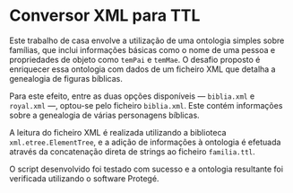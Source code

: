 # Conversor XML para TTL

Este trabalho de casa envolve a utilização de uma ontologia simples sobre famílias, que inclui informações básicas como o nome de uma pessoa e propriedades de objeto como `temPai` e `temMae`. O desafio proposto é enriquecer essa ontologia com dados de um ficheiro XML que detalha a genealogia de figuras bíblicas.

Para este efeito, entre as duas opções disponíveis — `biblia.xml` e `royal.xml` —, optou-se pelo ficheiro `biblia.xml`. Este contém informações sobre a genealogia de várias personagens bíblicas.

A leitura do ficheiro XML é realizada utilizando a  biblioteca ```xml.etree.ElementTree```, e a adição de informações à ontologia é efetuada através da concatenação direta de strings ao ficheiro `familia.ttl`.

O script desenvolvido foi testado com sucesso e a ontologia resultante foi verificada utilizando o software Protegé.


